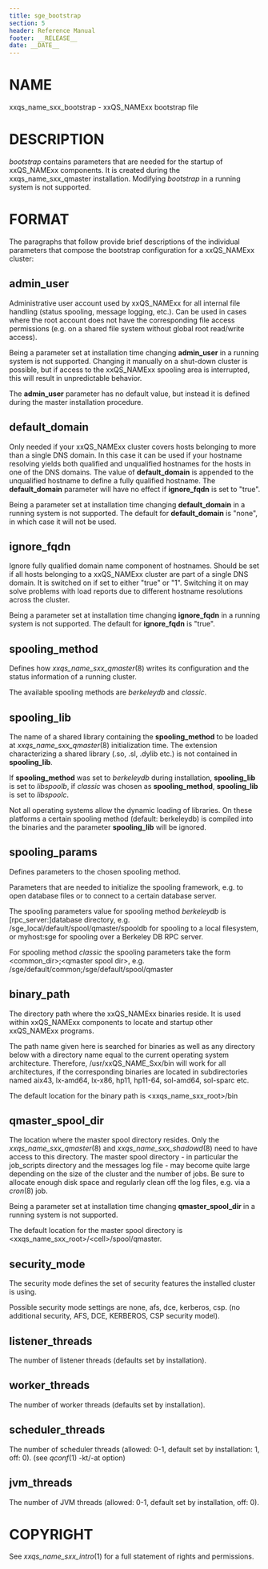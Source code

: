 ```yaml
---
title: sge_bootstrap
section: 5
header: Reference Manual
footer: __RELEASE__
date: __DATE__
---
```


# NAME

xxqs_name_sxx_bootstrap - xxQS_NAMExx bootstrap file

# DESCRIPTION

*bootstrap* contains parameters that are needed for the startup of
xxQS_NAMExx components. It is created during the xxqs_name_sxx_qmaster
installation. Modifying *bootstrap* in a running system is not
supported.

# FORMAT

The paragraphs that follow provide brief descriptions of the individual
parameters that compose the bootstrap configuration for a xxQS_NAMExx
cluster:

## **admin_user**

Administrative user account used by xxQS_NAMExx for all internal file
handling (status spooling, message logging, etc.). Can be used in cases
where the root account does not have the corresponding file access
permissions (e.g. on a shared file system without global root read/write
access).

Being a parameter set at installation time changing **admin_user** in a
running system is not supported. Changing it manually on a shut-down
cluster is possible, but if access to the xxQS_NAMExx spooling area is
interrupted, this will result in unpredictable behavior.

The **admin_user** parameter has no default value, but instead it is
defined during the master installation procedure.

## **default_domain**

Only needed if your xxQS_NAMExx cluster covers hosts belonging to more
than a single DNS domain. In this case it can be used if your hostname
resolving yields both qualified and unqualified hostnames for the hosts
in one of the DNS domains. The value of **default_domain** is appended
to the unqualified hostname to define a fully qualified hostname. The
**default_domain** parameter will have no effect if **ignore_fqdn** is
set to "true".

Being a parameter set at installation time changing **default_domain**
in a running system is not supported. The default for **default_domain**
is "none", in which case it will not be used.

## **ignore_fqdn**

Ignore fully qualified domain name component of hostnames. Should be set
if all hosts belonging to a xxQS_NAMExx cluster are part of a single DNS
domain. It is switched on if set to either "true" or "1". Switching it
on may solve problems with load reports due to different hostname
resolutions across the cluster.

Being a parameter set at installation time changing **ignore_fqdn** in a
running system is not supported. The default for **ignore_fqdn** is
"true".

## **spooling_method**

Defines how *xxqs_name_sxx_qmaster*(8) writes its configuration and the
status information of a running cluster.

The available spooling methods are *berkeleydb* and *classic*.

## **spooling_lib**

The name of a shared library containing the **spooling_method** to be
loaded at *xxqs_name_sxx_qmaster*(8) initialization time. The extension
characterizing a shared library (.so, .sl, .dylib etc.) is not contained
in **spooling_lib**.

If **spooling_method** was set to *berkeleydb* during installation,
**spooling_lib** is set to *libspoolb*, if *classic* was chosen as
**spooling_method**, **spooling_lib** is set to *libspoolc*.

Not all operating systems allow the dynamic loading of libraries. On
these platforms a certain spooling method (default: berkeleydb) is
compiled into the binaries and the parameter **spooling_lib** will be
ignored.

## **spooling_params**

Defines parameters to the chosen spooling method.

Parameters that are needed to initialize the spooling framework, e.g. to
open database files or to connect to a certain database server.

The spooling parameters value for spooling method *berkeleydb* is
\[rpc_server:\]database directory, e.g.
/sge_local/default/spool/qmaster/spooldb for spooling to a local
filesystem, or myhost:sge for spooling over a Berkeley DB RPC server.

For spooling method *classic* the spooling parameters take the form
\<common_dir>;\<qmaster spool dir>, e.g.
/sge/default/common;/sge/default/spool/qmaster

## **binary_path**

The directory path where the xxQS_NAMExx binaries reside. It is used
within xxQS_NAMExx components to locate and startup other xxQS_NAMExx
programs.

The path name given here is searched for binaries as well as any
directory below with a directory name equal to the current operating
system architecture. Therefore, /usr/xxQS_NAME_Sxx/bin will work for all
architectures, if the corresponding binaries are located in
subdirectories named aix43, lx-amd64, lx-x86, hp11, hp11-64, sol-amd64,
sol-sparc etc.

The default location for the binary path is \<xxqs_name_sxx_root>/bin

## **qmaster_spool_dir**

The location where the master spool directory resides. Only the
*xxqs_name_sxx_qmaster*(8) and *xxqs_name_sxx_shadowd*(8) need to have
access to this directory. The master spool directory - in particular the
job_scripts directory and the messages log file - may become quite large
depending on the size of the cluster and the number of jobs. Be sure to
allocate enough disk space and regularly clean off the log files, e.g.
via a *cron*(8) job.

Being a parameter set at installation time changing
**qmaster_spool_dir** in a running system is not supported.

The default location for the master spool directory is
\<xxqs_name_sxx_root>/\<cell>/spool/qmaster.

## **security_mode**

The security mode defines the set of security features the installed
cluster is using.

Possible security mode settings are none, afs, dce, kerberos, csp. (no
additional security, AFS, DCE, KERBEROS, CSP security model).

## **listener_threads**

The number of listener threads (defaults set by installation).

## **worker_threads**

The number of worker threads (defaults set by installation).

## **scheduler_threads**

The number of scheduler threads (allowed: 0-1, default set by
installation: 1, off: 0). (see *qconf*(1) -kt/-at option)

## **jvm_threads**

The number of JVM threads (allowed: 0-1, default set by installation,
off: 0).

# COPYRIGHT

See *xxqs_name_sxx_intro*(1) for a full statement of rights and
permissions.
